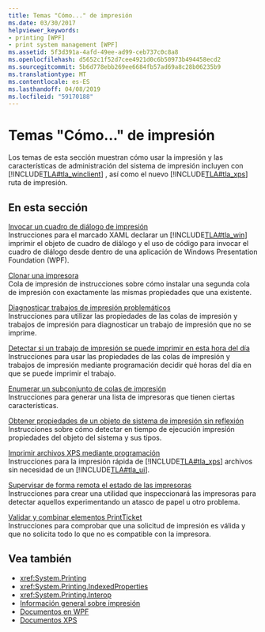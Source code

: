 ```yaml
---
title: Temas "Cómo..." de impresión
ms.date: 03/30/2017
helpviewer_keywords:
- printing [WPF]
- print system management [WPF]
ms.assetid: 5f3d391a-4afd-49ee-ad99-ceb737c0c8a8
ms.openlocfilehash: d5652c1f52d7cee4921d0c6b50973b494458ecd2
ms.sourcegitcommit: 5b6d778ebb269ee6684fb57ad69a8c28b06235b9
ms.translationtype: MT
ms.contentlocale: es-ES
ms.lasthandoff: 04/08/2019
ms.locfileid: "59170188"
---
```

# <a name="printing-how-to-topics"></a>Temas "Cómo..." de impresión
Los temas de esta sección muestran cómo usar la impresión y las características de administración del sistema de impresión incluyen con [!INCLUDE[TLA#tla_winclient](../../../../includes/tlasharptla-winclient-md.md)] , así como el nuevo [!INCLUDE[TLA#tla_xps](../../../../includes/tlasharptla-xps-md.md)] ruta de impresión.  
  
## <a name="in-this-section"></a>En esta sección  
 [Invocar un cuadro de diálogo de impresión](how-to-invoke-a-print-dialog.md)  
 Instrucciones para el marcado XAML declarar un [!INCLUDE[TLA#tla_win](../../../../includes/tlasharptla-win-md.md)] imprimir el objeto de cuadro de diálogo y el uso de código para invocar el cuadro de diálogo desde dentro de una aplicación de Windows Presentation Foundation (WPF).  
  
 [Clonar una impresora](how-to-clone-a-printer.md)  
 Cola de impresión de instrucciones sobre cómo instalar una segunda cola de impresión con exactamente las mismas propiedades que una existente.  
  
 [Diagnosticar trabajos de impresión problemáticos](how-to-diagnose-problematic-print-job.md)  
 Instrucciones para utilizar las propiedades de las colas de impresión y trabajos de impresión para diagnosticar un trabajo de impresión que no se imprime.  
  
 [Detectar si un trabajo de impresión se puede imprimir en esta hora del día](how-to-discover-whether-a-print-job-can-be-printed-at-this-time-of-day.md)  
 Instrucciones para usar las propiedades de las colas de impresión y trabajos de impresión mediante programación decidir qué horas del día en que se puede imprimir el trabajo.  
  
 [Enumerar un subconjunto de colas de impresión](how-to-enumerate-a-subset-of-print-queues.md)  
 Instrucciones para generar una lista de impresoras que tienen ciertas características.  
  
 [Obtener propiedades de un objeto de sistema de impresión sin reflexión](how-to-get-print-system-object-properties-without-reflection.md)  
 Instrucciones sobre cómo detectar en tiempo de ejecución impresión propiedades del objeto del sistema y sus tipos.  
  
 [Imprimir archivos XPS mediante programación](how-to-programmatically-print-xps-files.md)  
 Instrucciones para la impresión rápida de [!INCLUDE[TLA#tla_xps](../../../../includes/tlasharptla-xps-md.md)] archivos sin necesidad de un [!INCLUDE[TLA#tla_ui](../../../../includes/tlasharptla-ui-md.md)].  
  
 [Supervisar de forma remota el estado de las impresoras](how-to-remotely-survey-the-status-of-printers.md)  
 Instrucciones para crear una utilidad que inspeccionará las impresoras para detectar aquellos experimentando un atasco de papel u otro problema.  
  
 [Validar y combinar elementos PrintTicket](how-to-validate-and-merge-printtickets.md)  
 Instrucciones para comprobar que una solicitud de impresión es válida y que no solicita todo lo que no es compatible con la impresora.  
  
## <a name="see-also"></a>Vea también

- <xref:System.Printing>
- <xref:System.Printing.IndexedProperties>
- <xref:System.Printing.Interop>
- [Información general sobre impresión](printing-overview.md)
- [Documentos en WPF](documents-in-wpf.md)
- [Documentos XPS](/windows/desktop/printdocs/documents)
